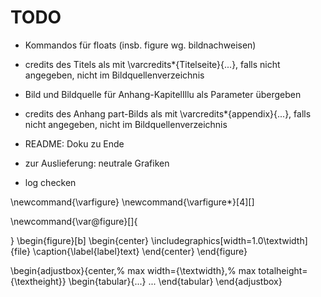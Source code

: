 # TODO
- Kommandos für floats (insb. figure wg. bildnachweisen)

- credits des Titels als mit \varcredits*{Titelseite}{...}, falls nicht angegeben, nicht im Bildquellenverzeichnis
- Bild und Bildquelle für Anhang-KapitelIllu als Parameter übergeben
- credits des Anhang part-Bilds als mit \varcredits*{appendix}{...}, falls nicht angegeben, nicht im Bildquellenverzeichnis

- README: Doku zu Ende
- zur Auslieferung: neutrale Grafiken
- log checken

\newcommand{\varfigure}
\newcommand{\varfigure*}[4][]

\newcommand{\var@figure}[]{

}
\begin{figure}[b]
    \begin{center}
        \includegraphics[width=1.0\textwidth]{file}
        \caption{\label{label}text}
    \end{center}
\end{figure}

\begin{adjustbox}{center,%
  max width={\textwidth},%
  max totalheight={\textheight}}
    \begin{tabular}{...}
        ...
    \end{tabular}
\end{adjustbox}
